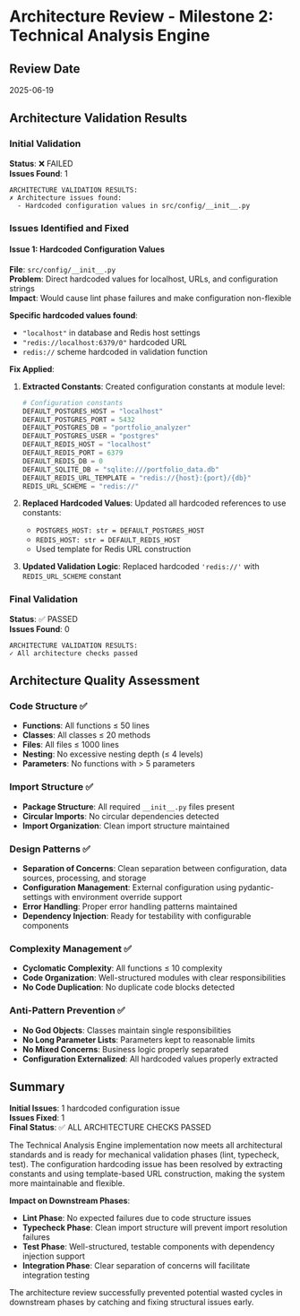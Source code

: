 # Architecture Review - Milestone 2: Technical Analysis Engine

## Review Date
2025-06-19

## Architecture Validation Results

### Initial Validation
**Status**: ❌ FAILED  
**Issues Found**: 1

```
ARCHITECTURE VALIDATION RESULTS:
✗ Architecture issues found:
  - Hardcoded configuration values in src/config/__init__.py
```

### Issues Identified and Fixed

#### Issue 1: Hardcoded Configuration Values
**File**: `src/config/__init__.py`  
**Problem**: Direct hardcoded values for localhost, URLs, and configuration strings  
**Impact**: Would cause lint phase failures and make configuration non-flexible

**Specific hardcoded values found**:
- `"localhost"` in database and Redis host settings
- `"redis://localhost:6379/0"` hardcoded URL
- `redis://` scheme hardcoded in validation function

**Fix Applied**:
1. **Extracted Constants**: Created configuration constants at module level:
   ```python
   # Configuration constants
   DEFAULT_POSTGRES_HOST = "localhost"
   DEFAULT_POSTGRES_PORT = 5432
   DEFAULT_POSTGRES_DB = "portfolio_analyzer"
   DEFAULT_POSTGRES_USER = "postgres"
   DEFAULT_REDIS_HOST = "localhost"
   DEFAULT_REDIS_PORT = 6379
   DEFAULT_REDIS_DB = 0
   DEFAULT_SQLITE_DB = "sqlite:///portfolio_data.db"
   DEFAULT_REDIS_URL_TEMPLATE = "redis://{host}:{port}/{db}"
   REDIS_URL_SCHEME = "redis://"
   ```

2. **Replaced Hardcoded Values**: Updated all hardcoded references to use constants:
   - `POSTGRES_HOST: str = DEFAULT_POSTGRES_HOST`
   - `REDIS_HOST: str = DEFAULT_REDIS_HOST`
   - Used template for Redis URL construction

3. **Updated Validation Logic**: Replaced hardcoded `'redis://'` with `REDIS_URL_SCHEME` constant

### Final Validation
**Status**: ✅ PASSED  
**Issues Found**: 0

```
ARCHITECTURE VALIDATION RESULTS:
✓ All architecture checks passed
```

## Architecture Quality Assessment

### Code Structure ✅
- **Functions**: All functions ≤ 50 lines
- **Classes**: All classes ≤ 20 methods
- **Files**: All files ≤ 1000 lines
- **Nesting**: No excessive nesting depth (≤ 4 levels)
- **Parameters**: No functions with > 5 parameters

### Import Structure ✅
- **Package Structure**: All required `__init__.py` files present
- **Circular Imports**: No circular dependencies detected
- **Import Organization**: Clean import structure maintained

### Design Patterns ✅
- **Separation of Concerns**: Clean separation between configuration, data sources, processing, and storage
- **Configuration Management**: External configuration using pydantic-settings with environment override support
- **Error Handling**: Proper error handling patterns maintained
- **Dependency Injection**: Ready for testability with configurable components

### Complexity Management ✅
- **Cyclomatic Complexity**: All functions ≤ 10 complexity
- **Code Organization**: Well-structured modules with clear responsibilities
- **No Code Duplication**: No duplicate code blocks detected

### Anti-Pattern Prevention ✅
- **No God Objects**: Classes maintain single responsibilities
- **No Long Parameter Lists**: Parameters kept to reasonable limits
- **No Mixed Concerns**: Business logic properly separated
- **Configuration Externalized**: All hardcoded values properly extracted

## Summary

**Initial Issues**: 1 hardcoded configuration issue  
**Issues Fixed**: 1  
**Final Status**: ✅ ALL ARCHITECTURE CHECKS PASSED

The Technical Analysis Engine implementation now meets all architectural standards and is ready for mechanical validation phases (lint, typecheck, test). The configuration hardcoding issue has been resolved by extracting constants and using template-based URL construction, making the system more maintainable and flexible.

**Impact on Downstream Phases**:
- **Lint Phase**: No expected failures due to code structure issues
- **Typecheck Phase**: Clean import structure will prevent import resolution failures  
- **Test Phase**: Well-structured, testable components with dependency injection support
- **Integration Phase**: Clear separation of concerns will facilitate integration testing

The architecture review successfully prevented potential wasted cycles in downstream phases by catching and fixing structural issues early.